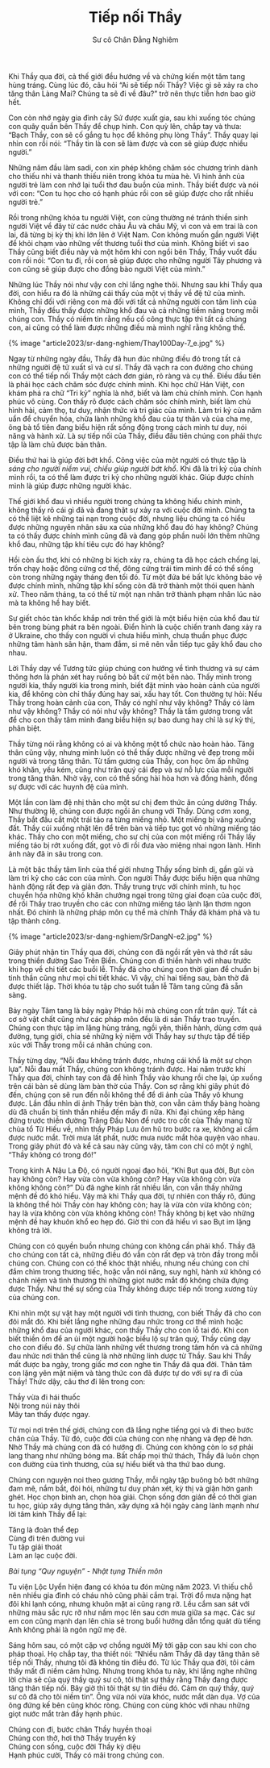 ﻿---
title: Tiếp nối Thầy
author: Sư cô Chân Đẳng Nghiêm
---

Khi Thầy qua đời, cả thế giới đều hướng về và chứng kiến một tâm tang hùng tráng. Cùng lúc đó, câu hỏi “Ai sẽ tiếp nối Thầy? Việc gì sẽ xảy ra cho tăng thân Làng Mai? Chúng ta sẽ đi về đâu?” trở nên thực tiễn hơn bao giờ hết.

Con còn nhớ ngày gia đình cây Sứ được xuất gia, sau khi xuống tóc chúng con quây quần bên Thầy để chụp hình. Con quỳ lên, chắp tay và thưa: “Bạch Thầy, con sẽ cố gắng tu học để không phụ lòng Thầy”. Thầy quay lại nhìn con rồi nói: “Thầy tin là con sẽ làm được và con sẽ giúp được nhiều người.”

Những năm đầu làm sadi, con xin phép không chăm sóc chương trình dành cho thiếu nhi và thanh thiếu niên trong khóa tu mùa hè. Vì hình ảnh của người trẻ làm con nhớ lại tuổi thơ đau buồn của mình. Thầy biết được và nói với con: “Con tu học cho có hạnh phúc rồi con sẽ giúp được cho rất nhiều người trẻ.”

Rồi trong những khóa tu người Việt, con cũng thường né tránh thiền sinh người Việt về đây từ các nước châu Âu và châu Mỹ, vì con và em trai là con lai, đã từng bị kỳ thị khi lớn lên ở Việt Nam. Con không muốn gần người Việt để khỏi chạm vào những vết thương tuổi thơ của mình. Không biết vì sao Thầy cũng biết điều này và một hôm khi con ngồi bên Thầy, Thầy vuốt đầu con rồi nói: “Con tu đi, rồi con sẽ giúp được cho những người Tây phương và con cũng sẽ giúp được cho đồng bào người Việt của mình.”

Những lúc Thầy nói như vậy con chỉ lắng nghe thôi. Nhưng sau khi Thầy qua đời, con hiểu ra đó là những cái thấy của một vị thầy về đệ tử của mình. Không chỉ đối với riêng con mà đối với tất cả những người con tâm linh của mình, Thầy đều thấy được những khổ đau và cả những tiềm năng trong mỗi chúng con. Thầy có niềm tin rằng nếu cố công thực tập thì tất cả chúng con, ai cũng có thể làm được những điều mà mình nghĩ rằng không thể.

{% image "article2023/sr-dang-nghiem/Thay100Day-7_e.jpg" %}

Ngay từ những ngày đầu, Thầy đã hun đúc những điều đó trong tất cả những người đệ tử xuất sĩ và cư sĩ. Thầy đã vạch ra con đường cho chúng con có thể tiếp nối Thầy một cách đơn giản, rõ ràng và cụ thể. Điều đầu tiên là phải học cách chăm sóc được chính mình. Khi học chữ Hán Việt, con khám phá ra chữ “Tri kỷ” nghĩa là nhớ, biết và làm chủ chính mình. Con hạnh phúc vô cùng. Con thấy rõ được cách chăm sóc chính mình, biết làm chủ hình hài, cảm thọ, tư duy, nhận thức và tri giác của mình. Làm tri kỷ của năm uẩn để chuyển hóa, chữa lành những khổ đau của tự thân và của cha mẹ, ông bà tổ tiên đang biểu hiện rất sống động trong cách mình tư duy, nói năng và hành xử. Là sự tiếp nối của Thầy, điều đầu tiên chúng con phải thực tập là làm chủ được bản thân.

Điều thứ hai là giúp đời bớt khổ. Công việc của một người có thực tập là *sáng cho người niềm vui,* *chiều* *giúp người bớt khổ*. Khi đã là tri kỷ của chính mình rồi, ta có thể làm được tri kỷ cho những người khác. Giúp được chính mình là giúp được những người khác.

Thế giới khổ đau vì nhiều người trong chúng ta không hiểu chính mình, không thấy rõ cái gì đã và đang thật sự xảy ra với cuộc đời mình. Chúng ta có thể liệt kê những tai nạn trong cuộc đời, nhưng liệu chúng ta có hiểu được những nguyên nhân sâu xa của những khổ đau đó hay không? Chúng ta có thấy được chính mình cũng đã và đang góp phần nuôi lớn thêm những khổ đau, những tập khí tiêu cực đó hay không?

Hồi còn ấu thơ, khi có những bi kịch xảy ra, chúng ta đã học cách chống lại, trốn chạy hoặc đông cứng cơ thể, đông cứng trái tim mình để có thể sống còn trong những ngày tháng đen tối đó. Từ một đứa bé bất lực không bảo vệ được chính mình, những tập khí sống còn đã trở thành một thói quen hành xử. Theo năm tháng, ta có thể từ một nạn nhân trở thành phạm nhân lúc nào mà ta không hề hay biết.

Sự giết chóc tàn khốc khắp nơi trên thế giới là một biểu hiện của khổ đau từ bên trong bùng phát ra bên ngoài. Điển hình là cuộc chiến tranh đang xảy ra ở Ukraine, cho thấy con người vì chưa hiểu mình, chưa thuần phục được những tâm hành sân hận, tham đắm, si mê nên vẫn tiếp tục gây khổ đau cho nhau.

Lời Thầy dạy về Tương tức giúp chúng con hướng về tình thương và sự cảm thông hơn là phán xét hay ruồng bỏ bất cứ một bên nào. Thấy mình trong người kia, thấy người kia trong mình, biết đặt mình vào hoàn cảnh của người kia, để không còn chỉ thấy đúng hay sai, xấu hay tốt. Con thường tự hỏi: Nếu Thầy trong hoàn cảnh của con, Thầy có nghĩ như vậy không? Thầy có làm như vậy không? Thầy có nói như vậy không? Thầy là tấm gương trong vắt để cho con thấy tâm mình đang biểu hiện sự bao dung hay chỉ là sự kỳ thị, phân biệt.

Thầy từng nói rằng không có ai và không một tổ chức nào hoàn hảo. Tăng thân cũng vậy, nhưng mình luôn có thể thấy được những vẻ đẹp trong mỗi người và trong tăng thân. Từ tấm gương của Thầy, con học ôm ấp những khó khăn, yếu kém, cũng như trân quý cái đẹp và sự nỗ lực của mỗi người trong tăng thân. Nhờ vậy, con có thể sống hài hòa hơn và đồng hành, đồng sự được với các huynh đệ của mình.

Một lần con làm đệ nhị thân cho một sư chị đem thức ăn cúng dường Thầy. Như thường lệ, chúng con được ngồi ăn chung với Thầy. Dùng cơm xong, Thầy bắt đầu cắt một trái táo ra từng miếng nhỏ. Một miếng bị văng xuống đất. Thầy cúi xuống nhặt lên để trên bàn và tiếp tục gọt vỏ những miếng táo khác. Thầy cho con một miếng, cho sư chị của con một miếng rồi Thầy lấy miếng táo bị rớt xuống đất, gọt vỏ đi rồi đưa vào miệng nhai ngon lành. Hình ảnh này đã in sâu trong con.

Là một bậc thầy tâm linh của thế giới nhưng Thầy sống bình dị, gần gũi và làm tri kỷ cho các con của mình. Con người Thầy được biểu hiện qua những hành động rất đẹp và giản đơn. Thầy trung trực với chính mình, tu học chuyển hóa những khó khăn chướng ngại trong từng giai đoạn của cuộc đời, để rồi Thầy trao truyền cho các con những miếng táo lành lặn thơm ngon nhất. Đó chính là những pháp môn cụ thể mà chính Thầy đã khám phá và tu tập thành công.

{% image "article2023/sr-dang-nghiem/SrDangN-e2.jpg" %}

<!-- {% image "article2023/sr-dang-nghiem/Thay100Day-3_e.jpg" %} -->

Giây phút nhận tin Thầy qua đời, chúng con đã ngồi rất yên và thở rất sâu trong thiền đường Sao Trên Biển. Chúng con đi thiền hành với nhau trước khi họp về chi tiết các buổi lễ. Thầy đã cho chúng con thời gian để chuẩn bị tinh thần cũng như mọi chi tiết khác. Vì vậy, chỉ hai tiếng sau, bàn thờ đã được thiết lập. Thời khóa tu tập cho suốt tuần lễ Tâm tang cũng đã sẵn sàng.

Bảy ngày Tâm tang là bảy ngày Pháp hội mà chúng con rất trân quý. Tất cả cơ sở vật chất cũng như các pháp môn đều là di sản Thầy trao truyền. Chúng con thực tập im lặng hùng tráng, ngồi yên, thiền hành, dùng cơm quá đường, tụng giới, chia sẻ những kỷ niệm với Thầy hay sự thực tập để tiếp xúc với Thầy trong mỗi cá nhân chúng con.

Thầy từng dạy, “Nỗi đau không tránh được, nhưng cái khổ là một sự chọn lựa”. Nỗi đau mất Thầy, chúng con không tránh được. Hai năm trước khi Thầy qua đời, chính tay con đã để hình Thầy vào khung rồi che lại, úp xuống trên cái bàn sẽ dùng làm bàn thờ của Thầy. Con sợ rằng khi giây phút đó đến, chúng con sẽ run đến nỗi không thể để di ảnh của Thầy vô khung được. Lần đầu nhìn di ảnh Thầy trên bàn thờ, con vẫn cảm thấy bàng hoàng dù đã chuẩn bị tinh thần nhiều đến mấy đi nữa. Khi đại chúng xếp hàng đứng trước thiền đường Trăng Đầu Non để rước tro cốt của Thầy mang từ chùa tổ Từ Hiếu về, nhìn thầy Pháp Lưu ôm hũ tro bước ra xe, không ai cầm được nước mắt. Trời mưa lất phất, nước mưa nước mắt hòa quyện vào nhau. Trong giây phút đó và kể cả sau này cũng vậy, tâm con chỉ có một ý nghĩ, “Thầy không có trong đó!”

Trong kinh A Nậu La Độ, có người ngoại đạo hỏi, “Khi Bụt qua đời, Bụt còn hay không còn? Hay vừa còn vừa không còn? Hay vừa không còn vừa không không còn?” Dù đã nghe kinh rất nhiều lần, con vẫn thấy những mệnh đề đó khó hiểu. Vậy mà khi Thầy qua đời, tự nhiên con thấy rõ, đúng là không thể hỏi Thầy còn hay không còn; hay là vừa còn vừa không còn; hay là vừa không còn vừa không không còn! Thầy không bị kẹt vào những mệnh đề hay khuôn khổ eo hẹp đó. Giờ thì con đã hiểu vì sao Bụt im lặng không trả lời.

Chúng con có quyền buồn nhưng chúng con không cần phải khổ. Thầy đã cho chúng con tất cả, những điều đó vẫn còn rất đẹp và tròn đầy trong mỗi chúng con. Chúng con có thể khóc thật nhiều, nhưng nếu chúng con chỉ đắm chìm trong thương tiếc, hoặc vẫn nói năng, suy nghĩ, hành xử không có chánh niệm và tình thương thì những giọt nước mắt đó không chứa đựng được Thầy. Như thế sự sống của Thầy không được tiếp nối trong xương tủy của chúng con.

Khi nhìn một sự vật hay một người với tình thương, con biết Thầy đã cho con đôi mắt đó. Khi biết lắng nghe những đau nhức trong cơ thể mình hoặc những khổ đau của người khác, con thấy Thầy cho con lỗ tai đó. Khi con biết thiền ôm để an ủi một người hoặc biểu lộ sự trân quý, Thầy cũng dạy cho con điều đó. Sự chữa lành những vết thương trong tâm hồn và cả những đau nhức nơi thân thể cũng là nhờ những linh dược từ Thầy. Sau khi Thầy mất được ba ngày, trong giấc mơ con nghe tin Thầy đã qua đời. Thân tâm con lặng yên mật niệm và tàng thức con đã được tự do với sự ra đi của Thầy! Thức dậy, câu thơ đi lên trong con:

<div class="verse"><p>Thầy vừa đi hái thuốc<br/>
Nội trong núi này thôi<br/>
Mây tan thấy được ngay.</p></div>

Từ mọi nơi trên thế giới, chúng con đã lắng nghe tiếng gọi và đi theo bước chân của Thầy. Từ đó, cuộc đời của chúng con nhẹ nhàng và đẹp đẽ hơn. Nhờ Thầy mà chúng con đã có hướng đi. Chúng con không còn lo sợ phải lang thang như những bóng ma. Bất chấp mọi thử thách, Thầy đã luôn chọn con đường của tình thương, của sự hiểu biết và tha thứ bao dung.

Chúng con nguyện noi theo gương Thầy, mỗi ngày tập buông bỏ bớt những đam mê, nắm bắt, đòi hỏi, những tư duy phán xét, kỳ thị và giận hờn ganh ghét. Học chọn bình an, chọn hòa giải. Chọn sống đơn giản để có thời gian tu học, giúp xây dựng tăng thân, xây dựng xã hội ngày càng lành mạnh như lời tâm kinh Thầy để lại:

<div class="verse"><p>Tăng là đoàn thể đẹp<br/>
Cùng đi trên đường vui<br/>
Tu tập giải thoát<br/>
Làm an lạc cuộc đời.</p>
<cite>Bài tụng “Quy nguyện” - Nhật tụng Thiền môn</cite></div>

Tu viện Lộc Uyển hiện đang có khóa tu đón mừng năm 2023. Vì thiếu chỗ nên nhiều gia đình có cháu nhỏ cũng phải cắm trại. Trời đổ mưa nặng hạt đôi khi lạnh cóng, nhưng khuôn mặt ai cũng rạng rỡ. Lều cắm san sát với những màu sắc rực rỡ như nấm mọc lên sau cơn mưa giữa sa mạc. Các sư em con cũng mạnh dạn lên chia sẻ trong buổi hướng dẫn tổng quát dù tiếng Anh không phải là ngôn ngữ mẹ đẻ.

<!-- {% image "article2023/sr-dang-nghiem/Tiep-noi-thay-5_e.jpg" %} -->

Sáng hôm sau, có một cặp vợ chồng người Mỹ tới gặp con sau khi con cho pháp thoại. Họ chắp tay, tha thiết nói: “Nhiều năm Thầy đã dạy tăng thân sẽ tiếp nối Thầy, nhưng tôi đã không tin điều đó. Từ lúc Thầy qua đời, tôi cảm thấy mất đi niềm cảm hứng. Nhưng trong khóa tu này, khi lắng nghe những lời chia sẻ của quý thầy quý sư cô, tôi thật sự thấy rằng Thầy đang được tăng thân tiếp nối. Bây giờ thì tôi thật sự tin điều đó. Cảm ơn quý thầy, quý sư cô đã cho tôi niềm tin”. Ông vừa nói vừa khóc, nước mắt dàn dụa. Vợ của ông đứng kế bên cũng khóc ròng. Chúng con cùng khóc với nhau những giọt nước mắt tràn đầy hạnh phúc.

<div class="verse"><p>Chúng con đi, bước chân Thầy huyền thoại<br/>
Chúng con thở, hơi thở Thầy truyền kỳ<br/>
Chúng con sống, cuộc đời Thầy kỳ diệu<br/>
Hạnh phúc cười, Thầy có mãi trong chúng con.</p></div>
